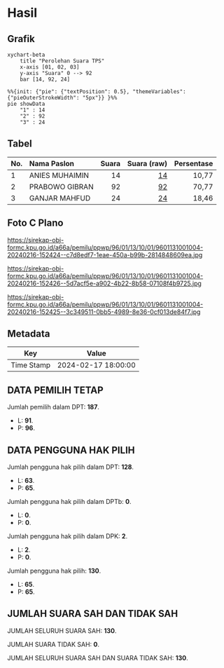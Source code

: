 # Hasil

## Grafik

```mermaid
xychart-beta
    title "Perolehan Suara TPS"
    x-axis [01, 02, 03]
    y-axis "Suara" 0 --> 92
    bar [14, 92, 24]
```

```mermaid
%%{init: {"pie": {"textPosition": 0.5}, "themeVariables": {"pieOuterStrokeWidth": "5px"}} }%%
pie showData
    "1" : 14
    "2" : 92
    "3" : 24
```

## Tabel

| No. | Nama Paslon    | Suara | Suara (raw) | Persentase |
|:--- |:-------------- | -----:| -----------:| ----------:|
| 1   | ANIES MUHAIMIN | 14    | [14][p-1]   | 10,77      |
| 2   | PRABOWO GIBRAN | 92    | [92][p-2]   | 70,77      |
| 3   | GANJAR MAHFUD  | 24    | [24][p-3]   | 18,46      |


[p-1]: https://github.com/gigit-pemilu/pemilu-2024-96-papua-barat-daya/blob/main/pilpres/hitung-suara/sub/96-papua-barat-daya/sub/01-sorong/sub/13-mayamuk/sub/1001-makbusun/sub/004-tps/sub/paslon-1.txt
[p-2]: https://github.com/gigit-pemilu/pemilu-2024-96-papua-barat-daya/blob/main/pilpres/hitung-suara/sub/96-papua-barat-daya/sub/01-sorong/sub/13-mayamuk/sub/1001-makbusun/sub/004-tps/sub/paslon-2.txt
[p-3]: https://github.com/gigit-pemilu/pemilu-2024-96-papua-barat-daya/blob/main/pilpres/hitung-suara/sub/96-papua-barat-daya/sub/01-sorong/sub/13-mayamuk/sub/1001-makbusun/sub/004-tps/sub/paslon-3.txt

## Foto C Plano

https://sirekap-obj-formc.kpu.go.id/a66a/pemilu/ppwp/96/01/13/10/01/9601131001004-20240216-152424--c7d8edf7-1eae-450a-b99b-2814848609ea.jpg

https://sirekap-obj-formc.kpu.go.id/a66a/pemilu/ppwp/96/01/13/10/01/9601131001004-20240216-152426--5d7acf5e-a902-4b22-8b58-07108f4b9725.jpg

https://sirekap-obj-formc.kpu.go.id/a66a/pemilu/ppwp/96/01/13/10/01/9601131001004-20240216-152425--3c349511-0bb5-4989-8e36-0cf013de84f7.jpg


## Metadata

| Key        | Value               |
| ---------- | ------------------- |
| Time Stamp | 2024-02-17 18:00:00 |


## DATA PEMILIH TETAP

Jumlah pemilih dalam DPT: **187**.
 * L: **91**.
 * P: **96**.

## DATA PENGGUNA HAK PILIH

Jumlah pengguna hak pilih dalam DPT: **128**.
 * L: **63**.
 * P: **65**.

Jumlah pengguna hak pilih dalam DPTb: **0**.
 * L: **0**.
 * P: **0**.

Jumlah pengguna hak pilih dalam DPK: **2**.
 * L: **2**.
 * P: **0**.

Jumlah pengguna hak pilih: **130**.
 * L: **65**.
 * P: **65**.

## JUMLAH SUARA SAH DAN TIDAK SAH

JUMLAH SELURUH SUARA SAH: **130**.

JUMLAH SUARA TIDAK SAH: **0**.

JUMLAH SELURUH SUARA SAH DAN SUARA TIDAK SAH: **130**.


